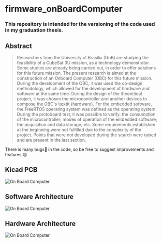 # firmware_onBoardComputer

### This repository is intended for the versioning of the code used in my graduation thesis.

## Abstract
>Researchers from the University of Brasília (UnB) are studying the feasibility of a CubeSat 3U mission, as a technology demonstrator. Some studies are already being carried out, in order to offer solutions for this future mission. The present research is aimed at the construction of an Onboard Computer (OBC) for this future mission. During the development of the OBC, it was used the co-design methodology, which allowed for the development of hardware and software at the same time. During the design of the theoretical project, it was chosen the microcontroller and another devices to compose the OBC's \textit {hardware}. For the embedded software, the FreeRTOS operating system was defined as the operating system. During the protoboard test, it was possible to verify: the consumption of the microcontroller; modes of operation of the embedded software; the acquisition and data storage; etc. Some requirements established at the beginning were not fulfilled due to the complexity of the project. Points that were not developed during the search were raised and are present in the last section.

There is many bugs:bug: in the code, so be free to suggest improvements and features :smile:

## Kicad PCB
![On Board Computer](https://github.com/guilionzzo/tcc_files/blob/master/latex/figuras/pcbRealistic.PNG)

## Software Architecture
![On Board Computer](https://github.com/guilionzzo/tcc_files/blob/master/latex/figuras/arquitetura_de_software_2.png)

## Hardware Architecture
![On Board Computer](https://github.com/guilionzzo/tcc_files/blob/master/latex/figuras/arquitetura_de_hardware_2.PNG)

